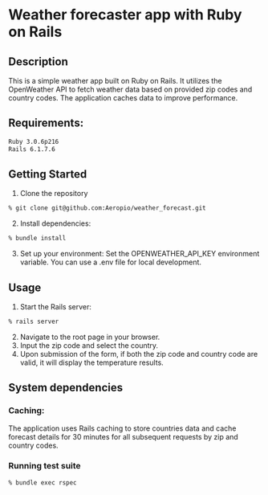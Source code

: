 # Weather forecaster app with Ruby on Rails

## Description
This is a simple weather app built on Ruby on Rails. 
It utilizes the OpenWeather API to fetch weather data based on provided zip codes and country codes. 
The application caches data to improve performance.

## Requirements:
```sh
Ruby 3.0.6p216
Rails 6.1.7.6
```

## Getting Started
1. Clone the repository
```sh
% git clone git@github.com:Aeropio/weather_forecast.git
```

2. Install dependencies:
```sh
% bundle install
```

3. Set up your environment:
Set the OPENWEATHER_API_KEY environment variable. You can use a .env file for local development.

## Usage
1. Start the Rails server:
```sh
% rails server
```
2. Navigate to the root page in your browser.
3. Input the zip code and select the country.
3. Upon submission of the form, if both the zip code and country code are valid, it will display the temperature results.

## System dependencies
### Caching: 
The application uses Rails caching to store countries data and cache forecast details for 30 minutes for all subsequent requests by zip and country codes.

### Running test suite
```sh
% bundle exec rspec
```